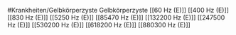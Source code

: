 #Krankheiten/Gelbkörperzyste
Gelbkörperzyste
[[60 Hz (E)]]
[[400 Hz (E)]]
[[830 Hz (E)]]
[[5250 Hz (E)]]
[[85470 Hz (E)]]
[[132200 Hz (E)]]
[[247500 Hz (E)]]
[[530200 Hz (E)]]
[[618200 Hz (E)]]
[[880300 Hz (E)]]